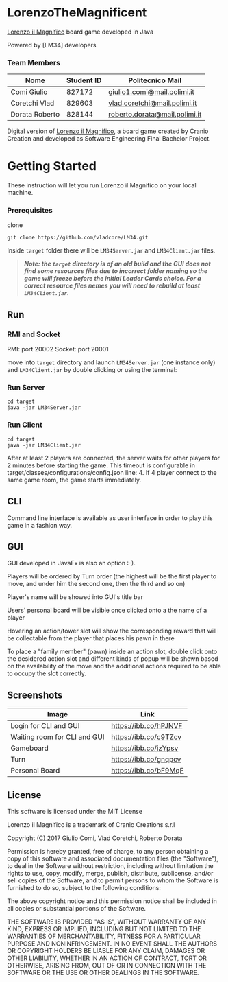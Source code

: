 # LorenzoTheMagnificent
[Lorenzo il Magnifico](http://www.craniocreations.it/prodotto/lorenzo-il-magnifico/) board game developed in Java

Powered by [LM34] developers

### Team Members
Nome			|Student ID	|Politecnico Mail
----------------|-----------|----------------
Comi Giulio		|827172		|giulio1.comi@mail.polimi.it
Coretchi Vlad	|829603		|vlad.coretchi@mail.polimi.it
Dorata Roberto	|828144		|roberto.dorata@mail.polimi.it

Digital version of [Lorenzo il Magnifico](http://www.craniocreations.it/prodotto/lorenzo-il-magnifico/), a board game created by Cranio Creation and developed as Software Engineering Final Bachelor Project.


# Getting Started

These instruction will let you run Lorenzo il Magnifico on your local machine. 

### Prerequisites 

clone 

```
git clone https://github.com/vladcore/LM34.git
```

Inside `target` folder there will be `LM34Server.jar` and `LM34Client.jar` files.

> **_Note: the `target` directory is of an old build and the GUI does not find some resources files due to incorrect folder naming so the game will freeze before the initial Leader Cards choice. For a correct resource files nemes you will need to rebuild at least `LM34Client.jar`._**

## Run 

### RMI and Socket
RMI: port 20002
Socket: port 20001

move into `target` directory and launch `LM34Server.jar` (one instance only) and `LM34Client.jar` by double clicking or using the terminal:

### Run Server
```
cd target
java -jar LM34Server.jar
```
### Run Client
```
cd target
java -jar LM34Client.jar

```

After at least 2 players are connected, the server waits for other players for 2 minutes before starting the game. This timeout is configurable in target/classes/configurations/config.json line: 4.
If 4 player connect to the same game room, the game starts immediately.

## CLI
Command line interface is available as user interface in order to play this game in a fashion way.

## GUI

GUI developed in JavaFx is also an option :-).

Players will be ordered by Turn order (the highest will be the first player to move, and under him the second one, then the third and so on) 

Player's name will be showed into GUI's title bar 

Users' personal board will be visible once clicked onto a the name of a player

Hovering an action/tower slot will show the corresponding reward that will be collectable from the player that places his pawn in there  

To place a "family member" (pawn) inside an action slot, double click onto the desidered action slot and different kinds of popup  will be shown based on the availability of the move and the additional actions required to be able to occupy the slot correctly.

## Screenshots
Image           | Link
----------------|-----------
Login for CLI and GUI | https://ibb.co/hPJNVF
Waiting room for CLI and GUI |https://ibb.co/c9TZcv
Gameboard | https://ibb.co/jzYpsv
Turn | https://ibb.co/gnqpcv
Personal Board | https://ibb.co/bF9MqF

## License

This software is licensed under the MIT License

Lorenzo il Magnifico is a trademark of Cranio Creations s.r.l

Copyright (C) 2017 Giulio Comi, Vlad Coretchi, Roberto Dorata 

Permission is hereby granted, free of charge, to any person obtaining a copy
of this software and associated documentation files (the "Software"), to deal
in the Software without restriction, including without limitation the rights
to use, copy, modify, merge, publish, distribute, sublicense, and/or sell
copies of the Software, and to permit persons to whom the Software is
furnished to do so, subject to the following conditions:


The above copyright notice and this permission notice shall be included in
all copies or substantial portions of the Software.


THE SOFTWARE IS PROVIDED "AS IS", WITHOUT WARRANTY OF ANY KIND, EXPRESS OR
IMPLIED, INCLUDING BUT NOT LIMITED TO THE WARRANTIES OF MERCHANTABILITY,
FITNESS FOR A PARTICULAR PURPOSE AND NONINFRINGEMENT.  IN NO EVENT SHALL THE
AUTHORS OR COPYRIGHT HOLDERS BE LIABLE FOR ANY CLAIM, DAMAGES OR OTHER
LIABILITY, WHETHER IN AN ACTION OF CONTRACT, TORT OR OTHERWISE, ARISING FROM,
OUT OF OR IN CONNECTION WITH THE SOFTWARE OR THE USE OR OTHER DEALINGS IN
THE SOFTWARE.



